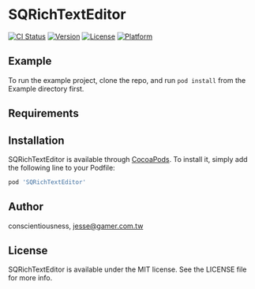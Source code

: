 # SQRichTextEditor

[![CI Status](https://img.shields.io/travis/conscientiousness/SQRichTextEditor.svg?style=flat)](https://travis-ci.org/conscientiousness/SQRichTextEditor)
[![Version](https://img.shields.io/cocoapods/v/SQRichTextEditor.svg?style=flat)](https://cocoapods.org/pods/SQRichTextEditor)
[![License](https://img.shields.io/cocoapods/l/SQRichTextEditor.svg?style=flat)](https://cocoapods.org/pods/SQRichTextEditor)
[![Platform](https://img.shields.io/cocoapods/p/SQRichTextEditor.svg?style=flat)](https://cocoapods.org/pods/SQRichTextEditor)

## Example

To run the example project, clone the repo, and run `pod install` from the Example directory first.

## Requirements

## Installation

SQRichTextEditor is available through [CocoaPods](https://cocoapods.org). To install
it, simply add the following line to your Podfile:

```ruby
pod 'SQRichTextEditor'
```

## Author

conscientiousness, jesse@gamer.com.tw

## License

SQRichTextEditor is available under the MIT license. See the LICENSE file for more info.
